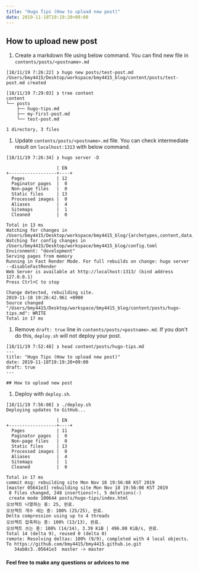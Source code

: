 ```yaml
---
title: "Hugo Tips (How to upload new post)"
date: 2019-11-18T19:19:20+09:00
---
```


<!--more-->

## How to upload new post

1. Create a markdown file using below command. You can find new file in `contents/posts/<postname>.md`

```
[18/11/19 7:26:22] ❯ hugo new posts/test-post.md
/Users/bmy4415/Desktop/workspace/bmy4415_blog/content/posts/test-post.md created

[18/11/19 7:29:03] ❯ tree content
content
└── posts
    ├── hugo-tips.md
    ├── my-first-post.md
    └── test-post.md

1 directory, 3 files
```

1. Update `contents/posts/<postname>.md` file. You can check intermediate result on `localhost:1313` with below command.

```
[18/11/19 7:26:34] ❯ hugo server -D

                   | EN
+------------------+----+
  Pages            | 12
  Paginator pages  |  0
  Non-page files   |  0
  Static files     | 13
  Processed images |  0
  Aliases          |  4
  Sitemaps         |  1
  Cleaned          |  0

Total in 13 ms
Watching for changes in /Users/bmy4415/Desktop/workspace/bmy4415_blog/{archetypes,content,data,layouts,static,themes}
Watching for config changes in /Users/bmy4415/Desktop/workspace/bmy4415_blog/config.toml
Environment: "development"
Serving pages from memory
Running in Fast Render Mode. For full rebuilds on change: hugo server --disableFastRender
Web Server is available at http://localhost:1313/ (bind address 127.0.0.1)
Press Ctrl+C to stop

Change detected, rebuilding site.
2019-11-18 19:26:42.961 +0900
Source changed "/Users/bmy4415/Desktop/workspace/bmy4415_blog/content/posts/hugo-tips.md": WRITE
Total in 17 ms
```

1. Remove `draft: true` line in `contents/posts/<postname>.md`. If you don't do this, `deploy.sh` will not deploy your post.

```
[18/11/19 7:52:48] ❯ head content/posts/hugo-tips.md
---
title: "Hugo Tips (How to upload new post)"
date: 2019-11-18T19:19:20+09:00
draft: true
---

## How to upload new post
```

1. Deploy with `deploy.sh`.

```
[18/11/19 7:56:08] ❯ ./deploy.sh
Deploying updates to GitHub...

                   | EN
+------------------+----+
  Pages            | 11
  Paginator pages  |  0
  Non-page files   |  0
  Static files     | 13
  Processed images |  0
  Aliases          |  4
  Sitemaps         |  1
  Cleaned          |  0

Total in 17 ms
commit msg: rebuilding site Mon Nov 18 19:56:08 KST 2019
[master 05641e3] rebuilding site Mon Nov 18 19:56:08 KST 2019
 8 files changed, 248 insertions(+), 5 deletions(-)
 create mode 100644 posts/hugo-tips/index.html
오브젝트 나열하는 중: 25, 완료.
오브젝트 개수 세는 중: 100% (25/25), 완료.
Delta compression using up to 4 threads
오브젝트 압축하는 중: 100% (13/13), 완료.
오브젝트 쓰는 중: 100% (14/14), 3.39 KiB | 496.00 KiB/s, 완료.
Total 14 (delta 9), reused 0 (delta 0)
remote: Resolving deltas: 100% (9/9), completed with 4 local objects.
To https://github.com/bmy4415/bmy4415.github.io.git
   34ab8c3..05641e3  master -> master
```

#### Feel free to make any questions or advices to me